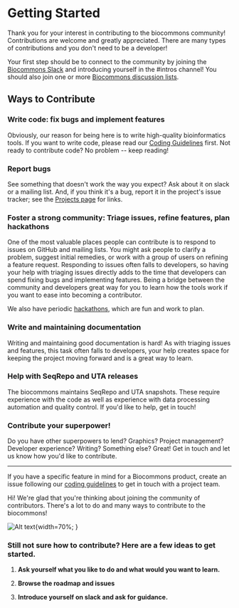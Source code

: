 # Getting Started

Thank you for your interest in contributing to the biocommons community! Contributions are welcome
and greatly appreciated.  There are many types of contributions and you don't need to be a
developer!

Your first step should be to connect to the community by joining
the [Biocommons Slack](getting-connected.md#slack) and introducing yourself in the #intros channel! You should
also join one or more [Biocommons discussion lists](../community/getting-connected.md#groups).

## Ways to Contribute

### Write code: fix bugs and implement features

Obviously, our reason for being here is to write high-quality bioinformatics tools.  If you want to
write code, please read our [Coding Guidelines](./coding-guidelines.md) first.  Not ready to
contribute code? No problem -- keep reading!

### Report bugs

See something that doesn't work the way you expect?  Ask about it on slack or a mailing list.  And,
if you think it's a bug, report it in the project's issue tracker; see the [Projects
page](../projects.md) for links.

### Foster a strong community: Triage issues, refine features, plan hackathons

One of the most valuable places people can contribute is to respond to issues on GitHub and mailing
lists.  You might ask people to clarify a problem, suggest initial remedies, or work with a group of
users on refining a feature request.  Responding to issues often falls to developers, so having your
help with triaging issues directly adds to the time that developers can spend fixing bugs and
implementing features.  Being a bridge between the community and developers great way for you to
learn how the tools work if you want to ease into becoming a contributor.

We also have periodic [hackathons](../hackathons), which are fun and work to plan.

### Write and maintaining documentation

Writing and maintaining good documentation is hard!  As with triaging issues and features, this task
often falls to developers, your help creates space for keeping the project moving forward and is a
great way to learn.

### Help with SeqRepo and UTA releases

The biocommons maintains SeqRepo and UTA snapshots.  These require experience with the code as well
as experience with data processing automation and quality control.  If you'd like to help, get in touch!




### Contribute your superpower!

Do you have other superpowers to lend? Graphics? Project management? Developer experience? Writing?
Something else?  Great!  Get in touch and let us know how you'd like to contribute.

---

If you have a specific feature in mind for a Biocommons product, create an issue following our
[coding guidelines](coding-guidelines.md#issues) to get in touch with a project team.

Hi! We're glad that you're thinking about joining the community of contributors.  There's a lot to
do and many ways to contribute to the biocommons!

![Alt text](ways-to-help.png){width=70%; }


### Still not sure how to contribute? Here are a few ideas to get started.

1. **Ask yourself what you like to do and what would you want to learn.**

1. **Browse the roadmap and issues**

1. **Introduce yourself on slack and ask for guidance.**



